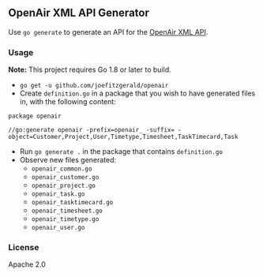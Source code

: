 ## OpenAir XML API Generator

Use `go generate` to generate an API for the [OpenAir XML API](https://www.openair.com/download/NetSuiteOpenAirXMLAPIGuide.pdf).

### Usage

**Note:** This project requires Go 1.8 or later to build.

* `go get -u github.com/joefitzgerald/openair`
* Create `definition.go` in a package that you wish to have generated files in, with the following content:
```
package openair

//go:generate openair -prefix=openair_ -suffix= -object=Customer,Project,User,Timetype,Timesheet,TaskTimecard,Task
```
* Run `go generate .` in the package that contains `definition.go`
* Observe new files generated:
  * `openair_common.go`
  * `openair_customer.go`
  * `openair_project.go`
  * `openair_task.go`
  * `openair_tasktimecard.go`
  * `openair_timesheet.go`
  * `openair_timetype.go`
  * `openair_user.go`

### License

Apache 2.0
